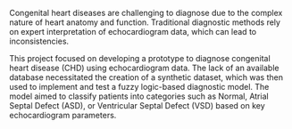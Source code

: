 
Congenital heart diseases are challenging to diagnose due to the complex nature of heart anatomy and function. Traditional diagnostic methods rely on expert interpretation of echocardiogram data, which can lead to inconsistencies. 

This project focused on developing a prototype to diagnose congenital heart disease (CHD) using echocardiogram data. The lack of an available database necessitated the creation of a synthetic dataset, which was then used to implement and test a fuzzy logic-based diagnostic model. The model aimed to classify patients into categories such as Normal, Atrial Septal Defect (ASD), or Ventricular Septal Defect (VSD) based on key echocardiogram parameters.

